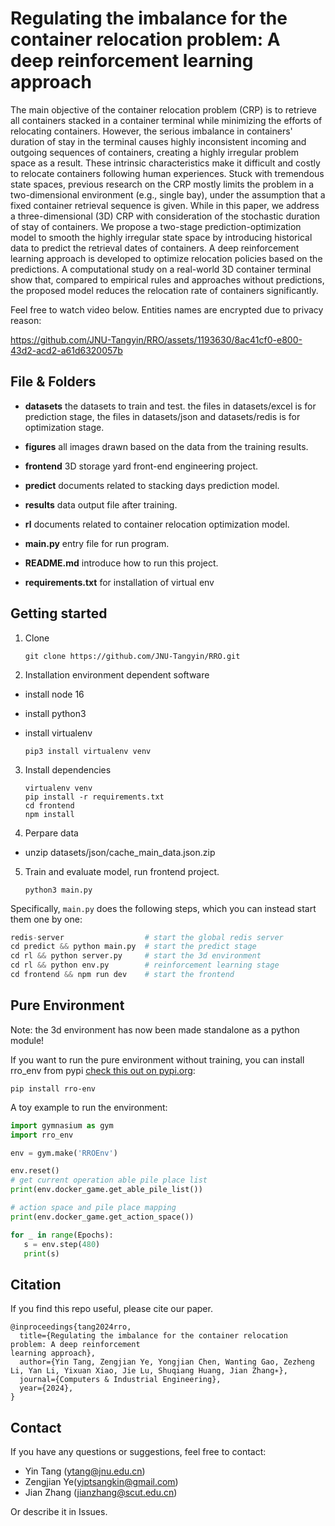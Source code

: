 # Regulating the imbalance for the container relocation problem: A deep reinforcement learning approach

The main objective of the container relocation problem (CRP) is to retrieve all containers stacked in a container terminal while minimizing the efforts of relocating containers. However, the serious imbalance in containers' duration of stay in the terminal causes highly inconsistent incoming and outgoing sequences of containers, creating a highly irregular problem space as a result. These intrinsic characteristics make it difficult and costly to relocate containers following human experiences. Stuck with tremendous state spaces, previous research on the CRP mostly limits the problem in a two-dimensional environment (e.g., single bay), under the assumption that a fixed container retrieval sequence is given. While in this paper, we address a three-dimensional (3D) CRP with consideration of the stochastic duration of stay of containers. We propose a two-stage prediction-optimization model to smooth the highly irregular state space by introducing historical data to predict the retrieval dates of containers. A deep reinforcement learning approach is developed to optimize relocation policies based on the predictions. A computational study on a real-world 3D container terminal show that, compared to empirical rules and approaches without predictions, the proposed model reduces the relocation rate of containers significantly. 

Feel free to watch video below.  Entities names are encrypted due to privacy reason:

https://github.com/JNU-Tangyin/RRO/assets/1193630/8ac41cf0-e800-43d2-acd2-a61d6320057b

## File & Folders

- **datasets** the datasets to train and test. the files in datasets/excel is for prediction stage, the files in datasets/json and datasets/redis is for optimization stage.

- **figures** all images drawn based on the data from the training results.

- **frontend** 3D storage yard front-end engineering project.

- **predict** documents related to stacking days prediction model.

- **results** data output file after training.

- **rl** documents related to container relocation optimization model.

- **main.py** entry file for run program.

- **README.md** introduce how to run this project.

- **requirements.txt** for installation of virtual env

## Getting started

1. Clone
   
   ```shell
   git clone https://github.com/JNU-Tangyin/RRO.git
   ```

2. Installation environment dependent software
- install node 16
- install python3
- install virtualenv
  
  ```shell
  pip3 install virtualenv venv
  ```
3. Install dependencies
   
   ```shell
   virtualenv venv
   pip install -r requirements.txt
   cd frontend
   npm install
   ```

4. Perpare data
- unzip datasets/json/cache_main_data.json.zip

5. Train and evaluate model, run frontend project.
   
   ```shell
   python3 main.py
   ```

Specifically, `main.py` does the following steps, which you can instead start them one by one:

```python
redis-server                  # start the global redis server
cd predict && python main.py  # start the predict stage
cd rl && python server.py     # start the 3d environment
cd rl && python env.py        # reinforcement learning stage
cd frontend && npm run dev    # start the frontend
```

## Pure Environment
Note: the 3d environment has now been made standalone as a python module!

If you want to run the pure environment without training, you can install rro_env from pypi [check this out on pypi.org](https://pypi.org/project/rro-env):

```shell
pip install rro-env
```

A toy example to run the environment:

```python
import gymnasium as gym
import rro_env

env = gym.make('RROEnv')

env.reset()
# get current operation able pile place list
print(env.docker_game.get_able_pile_list())

# action space and pile place mapping
print(env.docker_game.get_action_space())

for _ in range(Epochs):
   s = env.step(480)
   print(s)
```

## Citation

If you find this repo useful, please cite our paper.

```
@inproceedings{tang2024rro,
  title={Regulating the imbalance for the container relocation problem: A deep reinforcement
learning approach},
  author={Yin Tang, Zengjian Ye, Yongjian Chen, Wanting Gao, Zezheng Li, Yan Li, Yixuan Xiao, Jie Lu, Shuqiang Huang, Jian Zhang∗},
  journal={Computers & Industrial Engineering},
  year={2024},
}
```

## Contact

If you have any questions or suggestions, feel free to contact:

- Yin Tang (ytang@jnu.edu.cn)
- Zengjian Ye(yiptsangkin@gmail.com)
- Jian Zhang (jianzhang@scut.edu.cn)

Or describe it in Issues.
